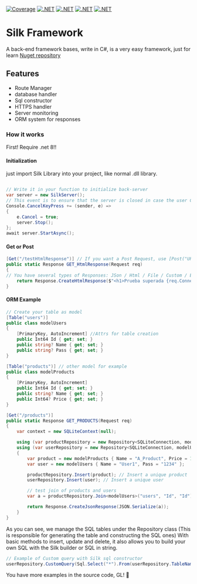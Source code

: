 
[![Coverage](https://img.shields.io/badge/Coverage-33%25-brightgreen.svg)](https://my-app.com/coverage/report.html)
[![.NET](https://github.com/FranLopezVal/Silk-Framework/actions/workflows/dotnet.yml/badge.svg?event=check_run)](https://github.com/FranLopezVal/Silk-Framework/actions/workflows/dotnet.yml)
[![.NET](https://github.com/FranLopezVal/Silk-Framework/actions/workflows/dotnet.yml/badge.svg?event=page_build)](https://github.com/FranLopezVal/Silk-Framework/actions/workflows/dotnet.yml)
[![.NET](https://github.com/FranLopezVal/Silk-Framework/actions/workflows/dotnet.yml/badge.svg?event=workflow_run)](https://github.com/FranLopezVal/Silk-Framework/actions/workflows/dotnet.yml)
[![.NET](https://github.com/FranLopezVal/Silk-Framework/actions/workflows/dotnet.yml/badge.svg?event=issues)](https://github.com/FranLopezVal/Silk-Framework/actions/workflows/dotnet.yml)
# Silk Framework
 A back-end framework bases, write in C#, is a very easy framework, just for learn
[Nuget repository]([http://example.com](https://www.nuget.org/packages/SilkFramework/0.1.6.24#readme-body-tab))
## Features
- Route Manager
- database handler
- Sql constructor
- HTTPS handler
- Server monitoring
- ORM system for responses

### How it works
First! Require .net 8!!
#### Initialization
  just import Silk Library into your project, like normal .dll library. 
```cs

// Write it in your function to initialize back-server
var server = new SilkServer();
// This event is to ensure that the server is closed in case the user Cancels the operation in the console
Console.CancelKeyPress += (sender, e) =>
{
    e.Cancel = true;
    server.Stop();
};
await server.StartAsync();
```
#### Get or Post
```cs
[Get("/testHtmlResponse")] // If you want a Post Request, use [Post("URL")]
public static Response GET_HtmlResponse(Request req)
{
// You have several types of Responses: JSon / Html / File / Custom / ETC...
    return Response.CreateHtmlResponse($"<h1>Prueba superada {req.Connection.Endpoint.port}</h1>");
}
```
#### ORM Example
```cs
// Create your table as model
[Table("users")]
public class modelUsers
{
    [PrimaryKey, AutoIncrement] //Attrs for table creation
    public Int64 Id { get; set; }
    public string? Name { get; set; }
    public string? Pass { get; set; }
}

[Table("products")] // other model for example
public class modelProducts
{
    [PrimaryKey, AutoIncrement]
    public Int64 Id { get; set; }
    public string? Name { get; set; }
    public Int64? Price { get; set; }
}

[Get("/products")]
public static Response GET_PRODUCTS(Request req)
{
    var context = new SQLiteContext(null);

    using (var productRepository = new Repository<SQLiteConnection, modelProducts>(context))
    using (var userRepository = new Repository<SQLiteConnection, modelUsers>(context))
    {
        var product = new modelProducts { Name = "A_Product", Price = 150 };
        var user = new modelUsers { Name = "User1", Pass = "1234" };

        productRepository.Insert(product); // Insert a unique product
        userRepository.Insert(user); // Insert a unique user

        // test join of products and users
        var a = productRepository.Join<modelUsers>("users", "Id", "Id");

        return Response.CreateJsonResponse(JSON.Serialize(a));
    }
}

```
As you can see, we manage the SQL tables under the Repository class (This is responsible for generating the table and constructing the SQL ones)
With basic methods to insert, update and delete, it also allows you to build your own SQL with the Silk builder or SQL in string.
```cs
// Example of Custom query with Silk sql constructor
userRepository.CustomQuery(Sql.Select("*").From(userRepository.TableName).Where("Name = 'Usuario1'"));
```

You have more examples in the source code, GL! 🙂










